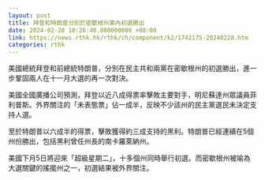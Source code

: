 ```yaml
---
layout: post
title: 拜登和特朗普分別於密歇根州黨內初選勝出
date: 2024-02-28 10:26:40.000000000 +08:00
link: https://news.rthk.hk/rthk/ch/component/k2/1742175-20240228.htm
categories: rthk
---
```


美國總統拜登和前總統特朗普，分別在民主共和兩黨在密歇根州的初選勝出，進一步鞏固兩人在十一月大選的再一次對決。

美國全國廣播公司預測，拜登以近八成得票率擊敗主要對手，明尼蘇達州眾議員菲利普斯。外界關注的「未表態票」佔一成半，反映不少該州的民主黨選民未決定支持人選。

至於特朗普以六成半的得票，擊敗獲得約三成支持的黑利。特朗普已經連續在5個州份勝出，包括黑利曾任州長的南卡羅萊納州。

美國下月5日將迎來「超級星期二」，十多個州同時舉行初選。而密歇根州被喻為大選關鍵的搖擺州之一，初選結果被外界關注。
